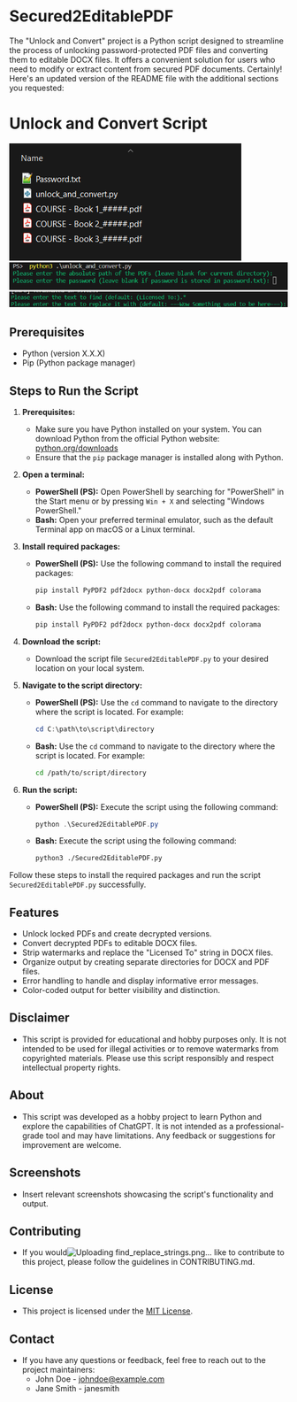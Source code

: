 # Secured2EditablePDF
The "Unlock and Convert" project is a Python script designed to streamline the process of unlocking password-protected PDF files and converting them to editable DOCX files. It offers a convenient solution for users who need to modify or extract content from secured PDF documents.
Certainly! Here's an updated version of the README file with the additional sections you requested:

# Unlock and Convert Script
![Alt Text](https://github.com/Spraten/Secured2EditablePDF/blob/main/Setup%20Directory.png)
![Alt Text](https://github.com/Spraten/Secured2EditablePDF/blob/main/Start%20of%20script.png)
![Alt Text](https://github.com/Spraten/Secured2EditablePDF/blob/main/find_replace_strings.png)

## Prerequisites
- Python (version X.X.X)
- Pip (Python package manager)

## Steps to Run the Script

1. **Prerequisites:**
   - Make sure you have Python installed on your system. You can download Python from the official Python website: [python.org/downloads](https://www.python.org/downloads/)
   - Ensure that the `pip` package manager is installed along with Python.

2. **Open a terminal:**
   - **PowerShell (PS):** Open PowerShell by searching for "PowerShell" in the Start menu or by pressing `Win + X` and selecting "Windows PowerShell."
   - **Bash:** Open your preferred terminal emulator, such as the default Terminal app on macOS or a Linux terminal.

3. **Install required packages:**
   - **PowerShell (PS):** Use the following command to install the required packages:
     ```powershell
     pip install PyPDF2 pdf2docx python-docx docx2pdf colorama
     ```

   - **Bash:** Use the following command to install the required packages:
     ```bash
     pip install PyPDF2 pdf2docx python-docx docx2pdf colorama
     ```

4. **Download the script:**
   - Download the script file `Secured2EditablePDF.py` to your desired location on your local system.

5. **Navigate to the script directory:**
   - **PowerShell (PS):** Use the `cd` command to navigate to the directory where the script is located. For example:
     ```powershell
     cd C:\path\to\script\directory
     ```

   - **Bash:** Use the `cd` command to navigate to the directory where the script is located. For example:
     ```bash
     cd /path/to/script/directory
     ```

6. **Run the script:**
   - **PowerShell (PS):** Execute the script using the following command:
     ```powershell
     python .\Secured2EditablePDF.py
     ```

   - **Bash:** Execute the script using the following command:
     ```bash
     python3 ./Secured2EditablePDF.py
     ```

Follow these steps to install the required packages and run the script `Secured2EditablePDF.py` successfully.

## Features
- Unlock locked PDFs and create decrypted versions.
- Convert decrypted PDFs to editable DOCX files.
- Strip watermarks and replace the "Licensed To" string in DOCX files.
- Organize output by creating separate directories for DOCX and PDF files.
- Error handling to handle and display informative error messages.
- Color-coded output for better visibility and distinction.

## Disclaimer
- This script is provided for educational and hobby purposes only. It is not intended to be used for illegal activities or to remove watermarks from copyrighted materials. Please use this script responsibly and respect intellectual property rights.

## About
- This script was developed as a hobby project to learn Python and explore the capabilities of ChatGPT. It is not intended as a professional-grade tool and may have limitations. Any feedback or suggestions for improvement are welcome.

## Screenshots
- Insert relevant screenshots showcasing the script's functionality and output.

## Contributing
- If you would![Uploading find_replace_strings.png…]()
 like to contribute to this project, please follow the guidelines in CONTRIBUTING.md.

## License
- This project is licensed under the [MIT License](LICENSE).

## Contact
- If you have any questions or feedback, feel free to reach out to the project maintainers:
  - John Doe - johndoe@example.com
  - Jane Smith - janesmith
